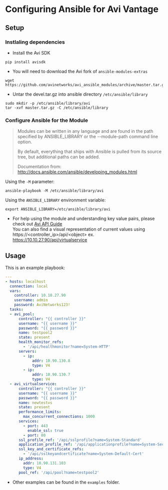 # Configuring Ansible for Avi Vantage

## Setup
### Instlaling dependencies
- Install the Avi SDK
```
pip install avisdk
```
- You will need to download the Avi fork of `ansible-modules-extras`  
```
wget https://github.com/avinetworks/avi_ansible_modules/archive/master.tar.gz
```  
- Untar the devel.tar.gz into ansible directory `/etc/ansible/library`
```
sudo mkdir -p /etc/ansible/library/avi
tar -xvf master.tar.gz -C /etc/ansible/library
```
### Configure Ansible for the Module
>Modules can be written in any language and are found in the path specified by ANSIBLE_LIBRARY or the --module-path command line option.
>
>By default, everything that ships with Ansible is pulled from its source tree, but additional paths can be added.
>
>Documentation from: http://docs.ansible.com/ansible/developing_modules.html

Using the `-M` parameter:
```
ansible-playbook -M /etc/ansible/library/avi
```

Using the `ANSIBLE_LIBRARY` environment variable:
```
export ANSIBLE_LIBRARY=/etc/ansible/library/avi
```

- For help using the module and understanding key value pairs, please check out [Avi API Guide](https://kb.avinetworks.com/docs/latest/api-guide/)  
You can also find a visual representation of current values using https://\<controller_ip\>/api/\<object\> ex. https://10.10.27.90/api/virtualservice

## Usage
This is an example playbook:
```yaml
---
- hosts: localhost
  connection: local
  vars:
    controller: 10.10.27.90
    username: admin
    password: AviNetworks123!
  tasks:
  - avi_pool:
      controller: "{{ controller }}"
      username: "{{ username }}"
      password: "{{ password }}"
      name: testpool2
      state: present
      health_monitor_refs:
        - '/api/healthmonitor?name=System-HTTP'
      servers:
        - ip:
            addr: 10.90.130.8
            type: V4
        - ip:
            addr: 10.90.130.7
            type: V4
  - avi_virtualservice:
      controller: "{{ controller }}"
      username: "{{ username }}"
      password: "{{ password }}"
      name: newtestvs
      state: present
      performance_limits:
        max_concurrent_connections: 1000
      services:
        - port: 443
          enable_ssl: true
        - port: 80
      ssl_profile_ref: '/api/sslprofile?name=System-Standard'
      application_profile_ref: '/api/applicationprofile?name=System-Secure-HTTP'
      ssl_key_and_certificate_refs:
        - '/api/sslkeyandcertificate?name=System-Default-Cert'
      ip_address:
        addr: 10.90.131.103
        type: V4
      pool_ref: '/api/pool?name=testpool2'
```

- Other examples can be found in the `examples` folder.
